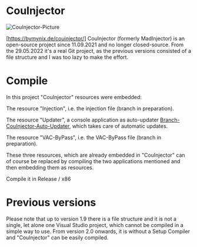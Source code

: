 # CouInjector
![CouInjector-Picture](https://bymynix.de/couinjector/assets/images/couinjector-picture-412x242.png)
 
[https://bymynix.de/couinjector/]
CouInjector (formerly MadInjector) is an open-source project since 11.09.2021 and no longer closed-source. From the 29.05.2022 it's a real Git project, as the previous versions consisted of a file structure and I was too lazy to make the effort.




# Compile
In this project "CouInjector" resources were embedded:

The resource "Injection", i.e. the injection file (branch in preparation).

The resource "Updater", a console application as auto-updater [Branch-CouInjector-Auto-Updater](https://github.com/ByMynix/CouInjector/tree/CouInjector-Auto-Updater), which takes care of automatic updates.

The resource "VAC-ByPass", i.e. the VAC-ByPass file (branch in preparation).

These three resources, which are already embedded in "CouInjector" can of course be replaced by compiling the two applications mentioned and then embedding them as resources.


Compile it in Release / x86









# Previous versions
Please note that up to version 1.9 there is a file structure and it is not a single, let alone one Visual Studio project, which cannot be compiled in a simple way to use. From version 2.0 onwards, it is without a Setup Compiler and "CouInjector" can be easily compiled.
